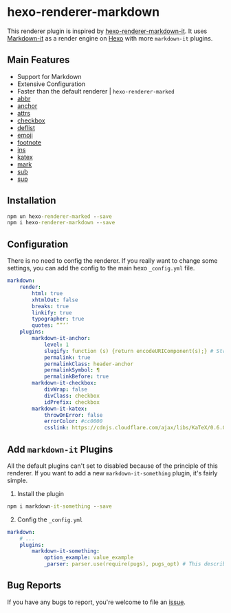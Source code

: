 # hexo-renderer-markdown

This renderer plugin is inspired by [hexo-renderer-markdown-it](https://github.com/hexojs/hexo-renderer-markdown-it). It uses [Markdown-it](https://github.com/markdown-it/markdown-it) as a render engine on [Hexo](http://hexo.io) with more `markdown-it` plugins.

## Main Features
- Support for Markdown
- Extensive Configuration
- Faster than the default renderer | `hexo-renderer-marked`
- [abbr](https://www.npmjs.com/package/markdown-it-abbr)
- [anchor](https://www.npmjs.com/package/markdown-it-anchor)
- [attrs](https://www.npmjs.com/package/markdown-it-attrs)
- [checkbox](https://www.npmjs.com/package/markdown-it-checkbox)
- [deflist](https://www.npmjs.com/package/markdown-it-deflist)
- [emoji](https://www.npmjs.com/package/markdown-it-emoji)
- [footnote](https://www.npmjs.com/package/markdown-it-footnote)
- [ins](https://www.npmjs.com/package/markdown-it-ins)
- [katex](https://www.npmjs.com/package/markdown-it-katex)
- [mark](https://www.npmjs.com/package/markdown-it-mark)
- [sub](https://www.npmjs.com/package/markdown-it-sub)
- [sup](https://www.npmjs.com/package/markdown-it-sup)

## Installation
```cmd
npm un hexo-renderer-marked --save
npm i hexo-renderer-markdown --save
```

## Configuration
There is no need to config the renderer. If you really want to change some settings, you can add the config to the main hexo `_config.yml` file.
```yml
markdown:
    render:
        html: true
        xhtmlOut: false
        breaks: true
        linkify: true
        typographer: true
        quotes: “”‘’
    plugins:
        markdown-it-anchor:
            level: 1
            slugify: function (s) {return encodeURIComponent(s);} # String starting with 'function' will be parsed to a function that satisfies the plugin
            permalink: true
            permalinkClass: header-anchor
            permalinkSymbol: ¶
            permalinkBefore: true
        markdown-it-checkbox:
            divWrap: false
            divClass: checkbox
            idPrefix: checkbox
        markdown-it-katex:
            throwOnError: false
            errorColor: #cc0000
            csslink: https://cdnjs.cloudflare.com/ajax/libs/KaTeX/0.6.0/katex.min.css # KaTeX plugin needs the CSS file link
```

## Add `markdown-it` Plugins
All the default plugins can't set to disabled because of the principle of this renderer. If you want to add a new `markdown-it-something` plugin, it's fairly simple.
1. Install the plugin
```cmd
npm i markdown-it-something --save
```
2. Config the `_config.yml`
```yml
markdown:
    # ...
    plugins:
        markdown-it-something:
            option_example: value_example
            _parser: parser.use(require(pugs), pugs_opt) # This describes how to load the plugin because some plugins have nonstandard load style. The string will be 'eval' to execute. 'parser' - the markdown-it parser instance, 'pugs' - the plugin name, 'pugs_opt' - the plugin options.
```

## Bug Reports
If you have any bugs to report, you're welcome to file an [issue](https://github.com/niemingzhao/hexo-renderer-markdown/issues).